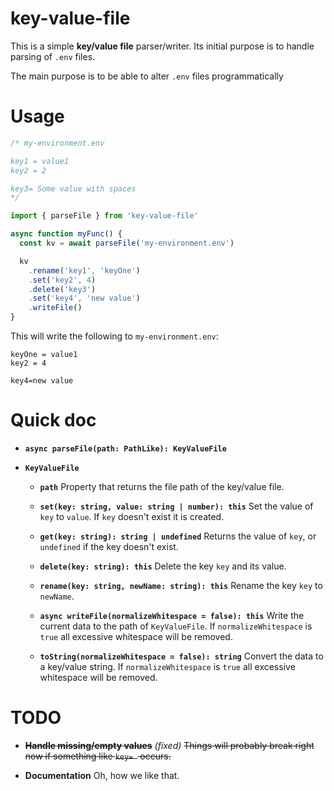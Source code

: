 # key-value-file

This is a simple __key/value file__ parser/writer. Its initial purpose is to
handle parsing of `.env` files.

The main purpose is to be able to alter `.env` files programmatically

# Usage

```ts
/* my-environment.env

key1 = value1
key2 = 2

key3= Some value with spaces
*/

import { parseFile } from 'key-value-file'

async function myFunc() {
  const kv = await parseFile('my-environment.env')

  kv
    .rename('key1', 'keyOne')
    .set('key2', 4)
    .delete('key3')
    .set('key4', 'new value')
    .writeFile()
}
```

This will write the following to `my-environment.env`:

```
keyOne = value1
key2 = 4

key4=new value
```

# Quick doc

  * __`async parseFile(path: PathLike): KeyValueFile`__

  * __`KeyValueFile`__
    * __`path`__
      Property that returns the file path of the key/value file.

    * __`set(key: string, value: string | number): this`__
      Set the value of `key` to `value`. If `key` doesn't exist it is created.

    * __`get(key: string): string | undefined`__
      Returns the value of `key`, or `undefined` if the key doesn't exist.

    * __`delete(key: string): this`__
      Delete the key `key` and its value.

    * __`rename(key: string, newName: string): this`__
      Rename the key `key` to `newName`.

    * __`async writeFile(normalizeWhitespace = false): this`__
      Write the current data to the path of `KeyValueFile`. If
      `normalizeWhitespace` is `true` all excessive whitespace will be removed.

    * __`toString(normalizeWhitespace = false): string`__
      Convert the data to a key/value string. If `normalizeWhitespace` is
      `true` all excessive whitespace will be removed.

# TODO

  * ~~__Handle missing/empty values__~~ _(fixed)_
    ~~Things will probably break right now if something like `key= ` occurs.~~

  * __Documentation__
    Oh, how we like that.

